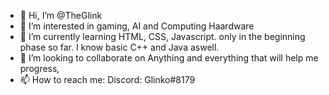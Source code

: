 - 👋 Hi, I’m @TheGlink
- 👀 I’m interested in gaming, AI and Computing Haardware
- 🌱 I’m currently learning HTML, CSS, Javascript. only in the beginning phase so far. I know basic C++ and Java aswell.
- 💞️ I’m looking to collaborate on Anything and everything that will help me progress, 
- 📫 How to reach me: Discord: Glinko#8179

<!---
TheGlink/TheGlink is a ✨ special ✨ repository because its `README.md` (this file) appears on your GitHub profile.
You can click the Preview link to take a look at your changes.
--->
